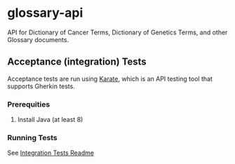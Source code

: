 # glossary-api
API for Dictionary of Cancer Terms, Dictionary of Genetics Terms, and other Glossary documents.

## Acceptance (integration) Tests
Acceptance tests are run using [Karate](https://intuit.github.io/karate/), which is an API testing tool that supports Gherkin tests.

### Prerequities
1. Install Java (at least 8)

### Running Tests
See [Integration Tests Readme](./integration-tests/README.md)